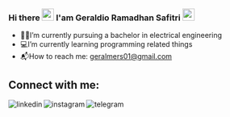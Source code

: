 ### Hi there <img src="https://media.giphy.com/media/hvRJCLFzcasrR4ia7z/giphy.gif" width="24px"> I'am Geraldio Ramadhan Safitri <img src="https://media.giphy.com/media/hvRJCLFzcasrR4ia7z/giphy.gif" width="24px">

- :man_technologist:I’m currently pursuing a bachelor in electrical engineering   
- :computer:I’m currently learning programming related things
- :mailbox_with_mail:How to reach me: geralmers01@gmail.com

## Connect with me:

[<img align="left" alt="linkedin" src="https://img.shields.io/badge/LinkedIn-0e76a8?style=flat&logo=linkedin&labelColor=blue" />][LinkedIn]
[<img align="left" alt="instagram" src="https://img.shields.io/badge/Instagram-e4405f?style=flat&logo=Instagram&logoColor=white" />][Instagram]
[<img align="left" alt="telegram" src="https://img.shields.io/badge/Telegram-0088cc?style=flat&logo=Telegram&logoColor=white" />][Telegram]

[LinkedIn]: https://www.linkedin.com/in/geraldiors
[Instagram]: https://www.instagram.com/geraldio_rs
[Telegram]: https://t.me/geraldio_rs

